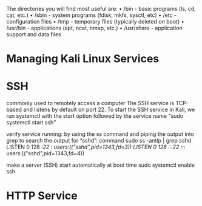 The directories you will find most useful are:
• /bin - basic programs (ls, cd, cat, etc.)
• /sbin - system programs (fdisk, mkfs, sysctl, etc)
• /etc - configuration files
• /tmp - temporary files (typically deleted on boot)
• /usr/bin - applications (apt, ncat, nmap, etc.)
• /usr/share - application support and data files 

# Managing Kali Linux Services 

# SSH

commonly used to remotely access a computer 
The SSH service is TCP-based and listens by default on port 22. To start the SSH service in Kali, 
we run systemctl with the start option followed by the service name 
"sudo systemctl start ssh" 

verify service running: 
by using the ss command and piping the output into grep to search the output for “sshd”: 
command
sudo ss -antlp | grep sshd 
LISTEN 0 128 *:22 *:* users:(("sshd",pid=1343,fd=3)) 
LISTEN 0 128 :::22 :::* users:(("sshd",pid=1343,fd=4)) 

make a server (SSH) start automatically at boot time
sudo systemctl enable ssh 



# HTTP Service 

